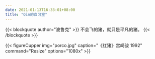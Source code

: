 ```yaml
---
date: 2021-01-13T16:33:01+08:00
title: "Qin的自习室"
---
```

{{< blockquote author="波鲁克" >}}
不会飞的猪，就只是平凡的猪。
{{< /blockquote >}}


{{< figureCupper
img="porco.jpg" 
caption="《红猪》宫崎骏 1992" 
command="Resize" 
options="1080x" >}}
